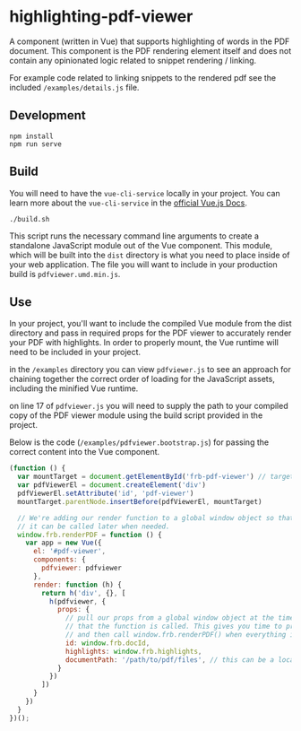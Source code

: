 # highlighting-pdf-viewer
A component (written in Vue) that supports highlighting of words in the PDF document. This component is the PDF rendering element itself and does not contain any opinionated logic related to snippet rendering / linking.

For example code related to linking snippets to the rendered pdf see the included `/examples/details.js` file.

## Development
```
npm install
npm run serve
```

## Build
You will need to have the `vue-cli-service` locally in your project. You can learn more about the `vue-cli-service` in the [official Vue.js Docs](https://cli.vuejs.org/guide/cli-service.html).

```
./build.sh
```

This script runs the necessary command line arguments to create a standalone JavaScript module out of the Vue component. This module, which will be built into the `dist` directory is what you need to place inside of your web application. The file you will want to include in your production build is `pdfviewer.umd.min.js`.

## Use
In your project, you'll want to include the compiled Vue module from the dist directory and pass in required props for the PDF viewer to accurately render your PDF with highlights. In order to properly mount, the Vue runtime will need to be included in your project.

in the `/examples` directory you can view `pdfviewer.js` to see an approach for chaining together the correct order of loading for the JavaScript assets, including the minified Vue runtime.

on line 17 of `pdfviewer.js` you will need to supply the path to your compiled copy of the PDF viewer module using the build script provided in the project.

Below is the code (`/examples/pdfviewer.bootstrap.js`) for passing the correct content into the Vue component.

```js
(function () {
  var mountTarget = document.getElementById('frb-pdf-viewer') // target your chosen mount point here
  var pdfViewerEl = document.createElement('div')
  pdfViewerEl.setAttribute('id', 'pdf-viewer')
  mountTarget.parentNode.insertBefore(pdfViewerEl, mountTarget)

  // We're adding our render function to a global window object so that
  // it can be called later when needed.
  window.frb.renderPDF = function () {
    var app = new Vue({
      el: '#pdf-viewer',
      components: {
        pdfviewer: pdfviewer
      },
      render: function (h) {
        return h('div', {}, [
          h(pdfviewer, {
            props: {
              // pull our props from a global window object at the time
              // that the function is called. This gives you time to prepare the data
              // and then call window.frb.renderPDF() when everything is available.
              id: window.frb.docId,
              highlights: window.frb.highlights,
              documentPath: '/path/to/pdf/files', // this can be a local or remote URL
            }
          })
        ])
      }
    })
  }
})();
```


